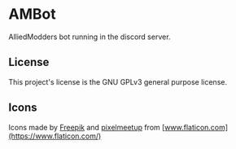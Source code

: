 # AMBot
AlliedModders bot running in the discord server.

## License
This project's license is the GNU GPLv3 general purpose license.

## Icons
Icons made by [Freepik](https://www.flaticon.com/authors/freepik) and [pixelmeetup](https://www.flaticon.com/authors/pixelmeetup) from [www.flaticon.com](https://www.flaticon.com/)
